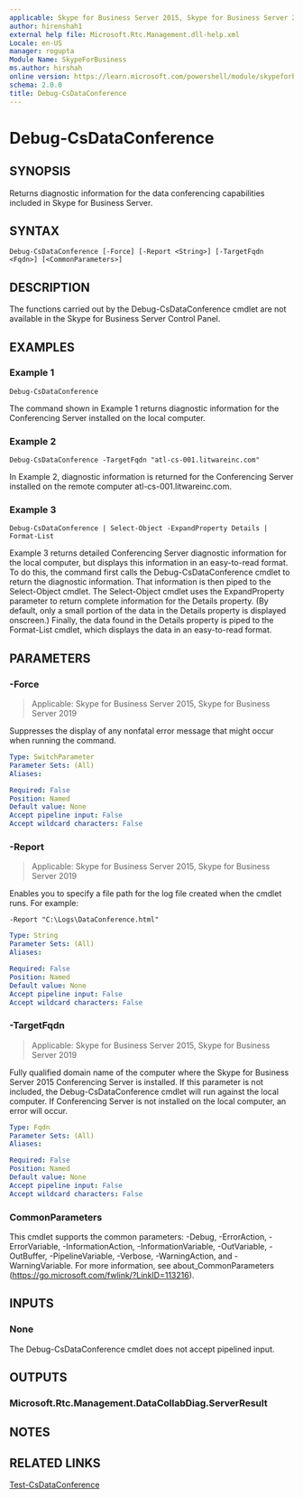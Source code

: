 ```yaml
---
applicable: Skype for Business Server 2015, Skype for Business Server 2019
author: hirenshah1
external help file: Microsoft.Rtc.Management.dll-help.xml
Locale: en-US
manager: rogupta
Module Name: SkypeForBusiness
ms.author: hirshah
online version: https://learn.microsoft.com/powershell/module/skypeforbusiness/debug-csdataconference
schema: 2.0.0
title: Debug-CsDataConference
---
```


# Debug-CsDataConference

## SYNOPSIS
Returns diagnostic information for the data conferencing capabilities included in Skype for Business Server.

## SYNTAX

```
Debug-CsDataConference [-Force] [-Report <String>] [-TargetFqdn <Fqdn>] [<CommonParameters>]
```

## DESCRIPTION
The functions carried out by the Debug-CsDataConference cmdlet are not available in the Skype for Business Server Control Panel.

## EXAMPLES

### Example 1
```
Debug-CsDataConference
```

The command shown in Example 1 returns diagnostic information for the Conferencing Server installed on the local computer.

### Example 2
```
Debug-CsDataConference -TargetFqdn "atl-cs-001.litwareinc.com"
```

In Example 2, diagnostic information is returned for the Conferencing Server installed on the remote computer atl-cs-001.litwareinc.com.

### Example 3
```
Debug-CsDataConference | Select-Object -ExpandProperty Details | Format-List
```

Example 3 returns detailed Conferencing Server diagnostic information for the local computer, but displays this information in an easy-to-read format.
To do this, the command first calls the Debug-CsDataConference cmdlet to return the diagnostic information.
That information is then piped to the Select-Object cmdlet.
The Select-Object cmdlet uses the ExpandProperty parameter to return complete information for the Details property.
(By default, only a small portion of the data in the Details property is displayed onscreen.) Finally, the data found in the Details property is piped to the Format-List cmdlet, which displays the data in an easy-to-read format.


## PARAMETERS

### -Force

> Applicable: Skype for Business Server 2015, Skype for Business Server 2019

Suppresses the display of any nonfatal error message that might occur when running the command.

```yaml
Type: SwitchParameter
Parameter Sets: (All)
Aliases:

Required: False
Position: Named
Default value: None
Accept pipeline input: False
Accept wildcard characters: False
```

### -Report

> Applicable: Skype for Business Server 2015, Skype for Business Server 2019

Enables you to specify a file path for the log file created when the cmdlet runs.
For example:

`-Report "C:\Logs\DataConference.html"`

```yaml
Type: String
Parameter Sets: (All)
Aliases:

Required: False
Position: Named
Default value: None
Accept pipeline input: False
Accept wildcard characters: False
```

### -TargetFqdn

> Applicable: Skype for Business Server 2015, Skype for Business Server 2019

Fully qualified domain name of the computer where the Skype for Business Server 2015 Conferencing Server is installed.
If this parameter is not included, the Debug-CsDataConference cmdlet will run against the local computer.
If Conferencing Server is not installed on the local computer, an error will occur.

```yaml
Type: Fqdn
Parameter Sets: (All)
Aliases:

Required: False
Position: Named
Default value: None
Accept pipeline input: False
Accept wildcard characters: False
```

### CommonParameters
This cmdlet supports the common parameters: -Debug, -ErrorAction, -ErrorVariable, -InformationAction, -InformationVariable, -OutVariable, -OutBuffer, -PipelineVariable, -Verbose, -WarningAction, and -WarningVariable. For more information, see about_CommonParameters (https://go.microsoft.com/fwlink/?LinkID=113216).

## INPUTS

### None
The Debug-CsDataConference cmdlet does not accept pipelined input.

## OUTPUTS

### Microsoft.Rtc.Management.DataCollabDiag.ServerResult

## NOTES

## RELATED LINKS

[Test-CsDataConference](Test-CsDataConference.md)
